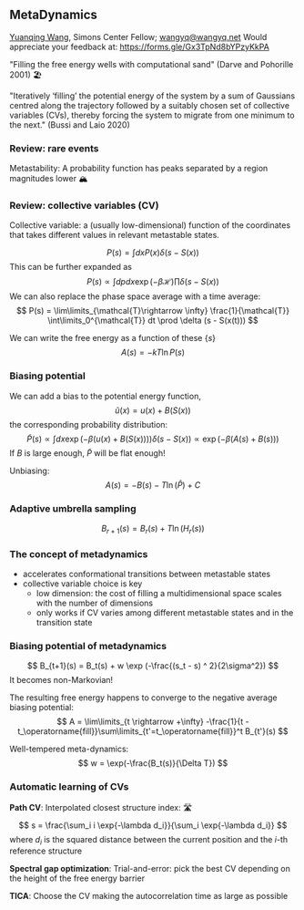 MetaDynamics
---
[Yuanqing Wang](wangyq.net/contact), Simons Center Fellow; [wangyq@wangyq.net](mailto:wangyq@wangyq.net)
Would appreciate your feedback at: https://forms.gle/Gx3TpNd8bYPzyKkPA

"Filling the free energy wells with computational sand" (Darve and Pohorille 2001) 🏖️

"Iteratively ‘filling’ the potential energy of the system by a sum of Gaussians centred along the trajectory followed by a suitably chosen set of collective variables (CVs), thereby forcing the system to migrate from one minimum to the next." (Bussi and Laio 2020)
### Review: rare events
Metastability: A probability function has peaks separated by a region magnitudes lower 🏔️

### Review: collective variables (CV)
Collective variable: a (usually low-dimensional) function of the coordinates that takes different values in relevant metastable states.

$$
P(s) = \int d x P(x) \delta (s - S(x)) 
$$
This can be further expanded as
$$
P(s) \propto \int dp dx \exp(-\beta \mathcal{H}) \prod \delta (s - S(x))
$$
We can also replace the phase space average with a time average:
$$
P(s) = \lim\limits_{\mathcal{T}\rightarrow \infty} \frac{1}{\mathcal{T}} \int\limits_0^{\mathcal{T}} dt \prod \delta (s - S(x(t)))
$$

We can write the free energy as a function of these $\{s\}$
$$
A(s) = -kT \ln P(s)
$$

### Biasing potential
We can add a bias to the potential energy function,
$$
\tilde{u}(x) = u(x) + B(S(x))
$$
the corresponding probability distribution:
$$
\tilde{P}(s) \propto \int dx \exp(-\beta (u(x) + B(S(x)))) \delta (s - S(x)) \propto \exp(-\beta (A(s) + B(s)))
$$
If $B$ is large enough, $\tilde{P}$ will be flat enough!

Unbiasing:
$$
A(s) = -B(s) - T\ln(\hat{P}) + C
$$

### Adaptive umbrella sampling
$$
B_{r+1}(s) = B_r(s) + T \ln (H_r(s))
$$
### The concept of metadynamics
- accelerates conformational transitions between metastable states
- collective variable choice is key
	- low dimension: the cost of filling a multidimensional space scales with the number of dimensions
	- only works if CV varies among different metastable states and in the transition state

### Biasing potential of metadynamics
$$
B_{t+1}(s) = B_t(s) + w \exp (-\frac{(s_t - s) ^ 2}{2\sigma^2})
$$
It becomes non-Markovian!

The resulting free energy happens to converge to the negative average biasing potential:
$$
A = \lim\limits_{t \rightarrow +\infty} -\frac{1}{t - t_\operatorname{fill}}\sum\limits_{t'=t_\operatorname{fill}}^t B_{t'}(s)
$$

Well-tempered meta-dynamics:
$$
w = \exp(-\frac{B_t(s)}{\Delta T})
$$
### Automatic learning of CVs
**Path CV**: Interpolated closest structure index: 🛣️
$$
s = \frac{\sum_i i \exp{-\lambda d_i}}{\sum_i \exp{-\lambda d_i}}
$$
where $d_i$ is the squared distance between the current position and the $i$-th reference structure

**Spectral gap optimization**: Trial-and-error: pick the best CV depending on the height of the free energy barrier

**TICA**: Choose the CV making the autocorrelation time as large as possible



